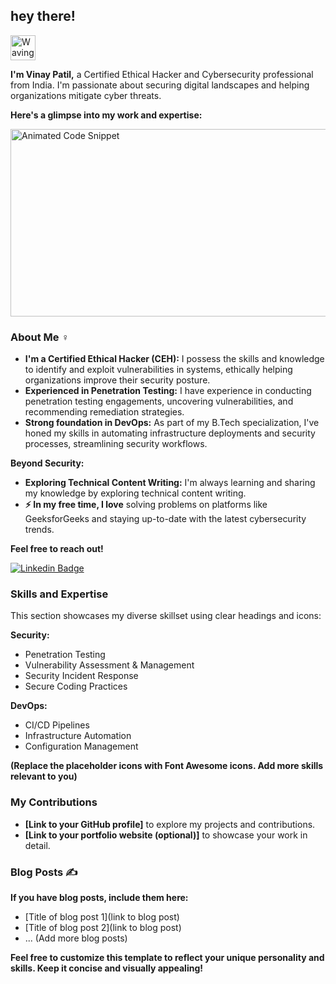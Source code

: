 ## hey there! 

<img src="https://media.giphy.com/media/hvRJCLFzcasrR4ia7z/giphy.gif" width="40" alt="Waving Emoji">

**I'm Vinay Patil,** a Certified Ethical Hacker and Cybersecurity professional from India. I'm passionate about securing digital landscapes and helping organizations mitigate cyber threats.

**Here's a glimpse into my work and expertise:**

<img src="https://media.giphy.com/media/dWesBcTLavkZuG35MI/giphy.gif" width="600" height="300" alt="Animated Code Snippet">

### About Me ️‍♀️

* **I'm a Certified Ethical Hacker (CEH):** I possess the skills and knowledge to identify and exploit vulnerabilities in systems, ethically helping organizations improve their security posture.
* **Experienced in Penetration Testing:** I have experience in conducting penetration testing engagements, uncovering vulnerabilities, and recommending remediation strategies.
* **Strong foundation in DevOps:** As part of my B.Tech specialization, I've honed my skills in automating infrastructure deployments and security processes, streamlining security workflows.

**Beyond Security:**

* **Exploring Technical Content Writing:** I'm always learning and sharing my knowledge by exploring technical content writing.
* **⚡ In my free time, I love** solving problems on platforms like GeeksforGeeks and staying up-to-date with the latest cybersecurity trends.

**Feel free to reach out!**

[![Linkedin Badge](https://img.shields.io/badge/-Vinay-Patil-blue?style=flat&logo=Linkedin&logoColor=white)](https://www.linkedin.com/in/vinay-patil-devops-engineering)

### Skills and Expertise 

This section showcases my diverse skillset using clear headings and icons:

**Security:**

* Penetration Testing
* Vulnerability Assessment & Management
* Security Incident Response
* Secure Coding Practices

**DevOps:**

* CI/CD Pipelines
* Infrastructure Automation
* Configuration Management

**(Replace the placeholder icons with Font Awesome icons. Add more skills relevant to you)**

### My Contributions 

* **[Link to your GitHub profile]** to explore my projects and contributions.
* **[Link to your portfolio website (optional)]** to showcase your work in detail.

### Blog Posts ✍️

**If you have blog posts, include them here:**

* [Title of blog post 1](link to blog post)
* [Title of blog post 2](link to blog post)
* ... (Add more blog posts)

**Feel free to customize this template to reflect your unique personality and skills. Keep it concise and visually appealing!**
